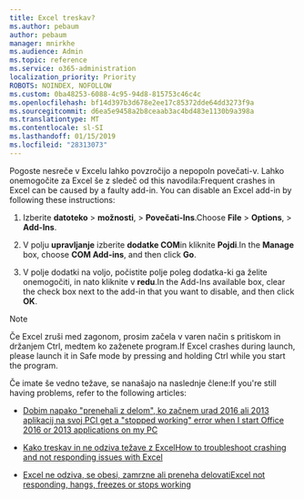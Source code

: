 ```yaml
---
title: Excel treskav?
ms.author: pebaum
author: pebaum
manager: mnirkhe
ms.audience: Admin
ms.topic: reference
ms.service: o365-administration
localization_priority: Priority
ROBOTS: NOINDEX, NOFOLLOW
ms.custom: 0ba48253-6088-4c95-94d8-815753c46c4c
ms.openlocfilehash: bf14d397b3d678e2ee17c85372dde64dd3273f9a
ms.sourcegitcommit: d6ea5e9458a2b8ceaab3ac4bd483e1130b9a398a
ms.translationtype: MT
ms.contentlocale: sl-SI
ms.lasthandoff: 01/15/2019
ms.locfileid: "28313073"
---
```

<span data-ttu-id="027f3-p101">Pogoste nesreče v Excelu lahko povzročijo a nepopoln povečati-v. Lahko onemogočite za Excel še z sledeč od this navodila:</span><span class="sxs-lookup"><span data-stu-id="027f3-p101">Frequent crashes in Excel can be caused by a faulty add-in. You can disable an Excel add-in by following these instructions:</span></span>
  
1. <span data-ttu-id="027f3-104">Izberite **datoteko** \> **možnosti**, \> **Povečati-Ins**.</span><span class="sxs-lookup"><span data-stu-id="027f3-104">Choose **File** \> **Options**, \> **Add-Ins**.</span></span>
    
2. <span data-ttu-id="027f3-105">V polju **upravljanje** izberite **dodatke COM**in kliknite **Pojdi**.</span><span class="sxs-lookup"><span data-stu-id="027f3-105">In the **Manage** box, choose **COM Add-ins**, and then click **Go**.</span></span>
    
3. <span data-ttu-id="027f3-106">V polje dodatki na voljo, počistite polje poleg dodatka-ki ga želite onemogočiti, in nato kliknite v **redu**.</span><span class="sxs-lookup"><span data-stu-id="027f3-106">In the Add-Ins available box, clear the check box next to the add-in that you want to disable, and then click **OK**.</span></span>
    
> [!NOTE]
> <span data-ttu-id="027f3-107">Če Excel zruši med zagonom, prosim začela v varen način s pritiskom in držanjem Ctrl, medtem ko zaženete program.</span><span class="sxs-lookup"><span data-stu-id="027f3-107">If Excel crashes during launch, please launch it in Safe mode by pressing and holding Ctrl while you start the program.</span></span> 
  
<span data-ttu-id="027f3-108">Če imate še vedno težave, se nanašajo na naslednje člene:</span><span class="sxs-lookup"><span data-stu-id="027f3-108">If you're still having problems, refer to the following articles:</span></span>
  
- [<span data-ttu-id="027f3-109">Dobim napako "prenehali z delom", ko začnem urad 2016 ali 2013 aplikacij na svoj PC</span><span class="sxs-lookup"><span data-stu-id="027f3-109">I get a "stopped working" error when I start Office 2016 or 2013 applications on my PC</span></span>](https://support.office.com/article/52bd7985-4e99-4a35-84c8-2d9b8301a2fa.aspx)
    
- [<span data-ttu-id="027f3-110">Kako treskav in ne odziva težave z Excel</span><span class="sxs-lookup"><span data-stu-id="027f3-110">How to troubleshoot crashing and not responding issues with Excel</span></span>](https://support.microsoft.com/en-us/help/2758592/how-to-troubleshoot-crashing-and-not-responding-issues-with-excel)
    
- [<span data-ttu-id="027f3-111">Excel ne odziva, se obesi, zamrzne ali preneha delovati</span><span class="sxs-lookup"><span data-stu-id="027f3-111">Excel not responding, hangs, freezes or stops working</span></span>](https://support.office.com/article/37e7d3c9-9e84-40bf-a805-4ca6853a1ff4.aspx)
    
